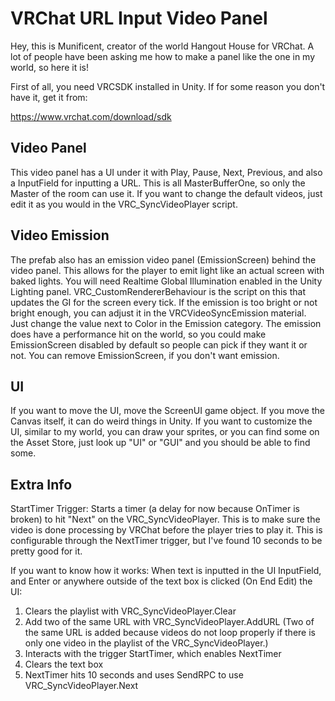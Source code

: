 # VRChat URL Input Video Panel

Hey, this is Munificent, creator of the world Hangout House for VRChat.
A lot of people have been asking me how to make a panel like the one in my world, so here it is!

First of all, you need VRCSDK installed in Unity. If for some reason you don't have it, get it from: 

https://www.vrchat.com/download/sdk

## Video Panel

This video panel has a UI under it with Play, Pause, Next, Previous, and also a InputField for inputting
a URL. This is all MasterBufferOne, so only the Master of the room can use it. If you want to change the
default videos, just edit it as you would in the VRC_SyncVideoPlayer script. 

## Video Emission

The prefab also has an emission video panel (EmissionScreen) behind the video panel. This allows for the
player to emit light like an actual screen with baked lights. You will need Realtime Global Illumination 
enabled in the Unity Lighting panel. VRC_CustomRendererBehaviour is the script on this that updates the
GI for the screen every tick. If the emission is too bright or not bright enough, you can adjust it in
the VRCVideoSyncEmission material. Just change the value next to Color in the Emission category. The 
emission does have a performance hit on the world, so you could make EmissionScreen disabled by 
default so people can pick if they want it or not. You can remove EmissionScreen, if you don't want 
emission.

## UI

If you want to move the UI, move the ScreenUI game object. If you move the Canvas itself, it can do
weird things in Unity. If you want to customize the UI, similar to my world, you can draw your sprites, 
or you can find some on the Asset Store, just look up "UI" or "GUI" and you should be able to find some.

## Extra Info

StartTimer Trigger: Starts a timer (a delay for now because OnTimer is broken) to hit "Next" on the VRC_SyncVideoPlayer. This is to make sure the
video is done processing by VRChat before the player tries to play it. This is configurable through the
NextTimer trigger, but I've found 10 seconds to be pretty good for it.

If you want to know how it works:
When text is inputted in the UI InputField, and Enter or anywhere outside of the text box is clicked
(On End Edit) the UI:
1. Clears the playlist with VRC_SyncVideoPlayer.Clear
2. Add two of the same URL with VRC_SyncVideoPlayer.AddURL 
	(Two of the same URL is added because videos do not loop properly if there is only one video 
	in the playlist of the VRC_SyncVideoPlayer.)
3. Interacts with the trigger StartTimer, which enables NextTimer
4. Clears the text box
5. NextTimer hits 10 seconds and uses SendRPC to use VRC_SyncVideoPlayer.Next
